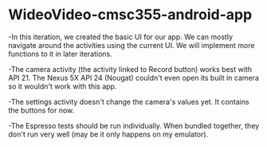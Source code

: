 # WideoVideo-cmsc355-android-app
-In this iteration, we created the basic UI for our app. We can mostly navigate around the activities using the current UI. We will implement more functions to it in later iterations. 

-The camera activity (the activity linked to Record button) works best with API 21. The Nexus 5X API 24 (Nougat) couldn't even open its built in camera so it wouldn't work with this app.

-The settings activity doesn't change the camera's values yet. It contains the buttons for now.

-The Espresso tests should be run individually. When bundled together, they don't run very well (may be it only happens on my emulator).
